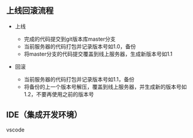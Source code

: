 ## 上线回滚流程
- 上线
	- 完成的代码提交到git版本库master分支
	- 当前服务器的代码打包并记录版本号如1.0，备份
	- 将master分支的代码提交覆盖到线上服务器，生成新版本号如1.1

- 回滚
	- 当前服务器的代码打包并记录版本号如1.1，备份
	- 将备份的上一个版本号解压，覆盖到线上服务器，并生成新的版本号如1.2，不要再使用之前的版本号
	
## IDE（集成开发环境）
vscode